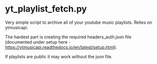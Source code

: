 # yt_playlist_fetch.py
Very simple script to archive all of your youtube music playlists.  Relies on ytmusicapi. 

The hardest part is creating the required headers_auth.json file (documented under setup here - https://ytmusicapi.readthedocs.io/en/latest/setup.html). 

If playlists are public it may work without the json file.  

